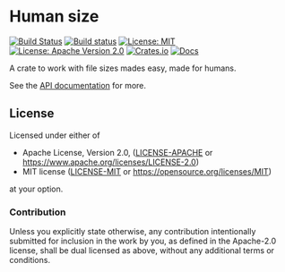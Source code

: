 # Human size

[![Build Status](https://travis-ci.org/Thomasdezeeuw/human-size-rs.svg?branch=master)](https://travis-ci.org/Thomasdezeeuw/human-size-rs)
[![Build status](https://ci.appveyor.com/api/projects/status/anm4pm65j760m4sc?svg=true)](https://ci.appveyor.com/project/Thomasdezeeuw/human-size-rs)
[![License: MIT](https://img.shields.io/badge/license-MIT-blue.svg)](https://opensource.org/licenses/MIT)
[![License: Apache Version 2.0](https://img.shields.io/badge/license-Apache%20Version%202.0-blue.svg)](https://www.apache.org/licenses/LICENSE-2.0)
[![Crates.io](https://img.shields.io/crates/v/human_size.svg)](https://crates.io/crates/human-size)
[![Docs](https://docs.rs/human-size/badge.svg)](https://docs.rs/human-size)

A crate to work with file sizes mades easy, made for humans.

See the [API documentation] for more.

[API documentation]: https://docs.rs/human-size

## License

Licensed under either of

 * Apache License, Version 2.0, ([LICENSE-APACHE](LICENSE-APACHE) or https://www.apache.org/licenses/LICENSE-2.0)
 * MIT license ([LICENSE-MIT](LICENSE-MIT) or https://opensource.org/licenses/MIT)

at your option.

### Contribution

Unless you explicitly state otherwise, any contribution intentionally submitted
for inclusion in the work by you, as defined in the Apache-2.0 license, shall be
dual licensed as above, without any additional terms or conditions.
